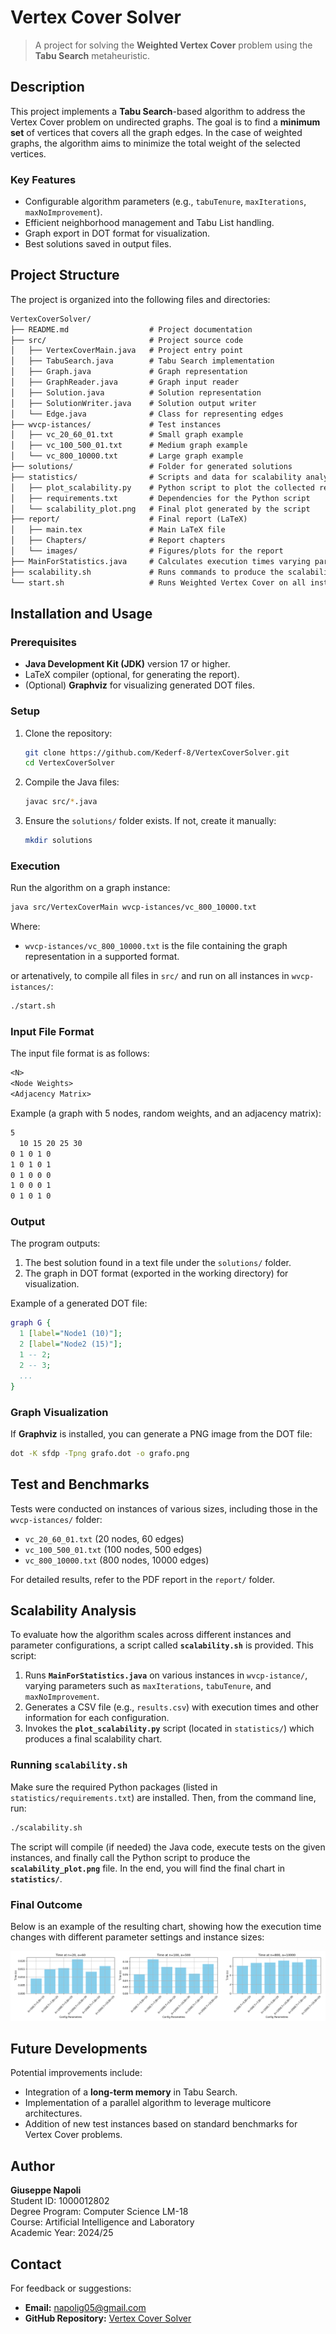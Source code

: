 # Vertex Cover Solver

> A project for solving the **Weighted Vertex Cover** problem using the **Tabu Search** metaheuristic.

## Description

This project implements a **Tabu Search**-based algorithm to address the Vertex Cover problem on undirected graphs. The goal is to find a **minimum set** of vertices that covers all the graph edges. In the case of weighted graphs, the algorithm aims to minimize the total weight of the selected vertices.

### Key Features

- Configurable algorithm parameters (e.g., `tabuTenure`, `maxIterations`, `maxNoImprovement`).
- Efficient neighborhood management and Tabu List handling.
- Graph export in DOT format for visualization.
- Best solutions saved in output files.

## Project Structure

The project is organized into the following files and directories:

```txt
VertexCoverSolver/
├── README.md                  # Project documentation
├── src/                       # Project source code
│   ├── VertexCoverMain.java   # Project entry point
│   ├── TabuSearch.java        # Tabu Search implementation
│   ├── Graph.java             # Graph representation
│   ├── GraphReader.java       # Graph input reader
│   ├── Solution.java          # Solution representation
│   ├── SolutionWriter.java    # Solution output writer
│   └── Edge.java              # Class for representing edges
├── wvcp-istances/             # Test instances
│   ├── vc_20_60_01.txt        # Small graph example
│   ├── vc_100_500_01.txt      # Medium graph example
│   └── vc_800_10000.txt       # Large graph example
├── solutions/                 # Folder for generated solutions
├── statistics/                # Scripts and data for scalability analysis
│   ├── plot_scalability.py    # Python script to plot the collected results
│   ├── requirements.txt       # Dependencies for the Python script
│   └── scalability_plot.png   # Final plot generated by the script
├── report/                    # Final report (LaTeX)
│   ├── main.tex               # Main LaTeX file
│   ├── Chapters/              # Report chapters
│   └── images/                # Figures/plots for the report
├── MainForStatistics.java     # Calculates execution times varying parameters
├── scalability.sh             # Runs commands to produce the scalability plot
└── start.sh                   # Runs Weighted Vertex Cover on all instances
```

## Installation and Usage

### Prerequisites

- **Java Development Kit (JDK)** version 17 or higher.
- LaTeX compiler (optional, for generating the report).
- (Optional) **Graphviz** for visualizing generated DOT files.

### Setup

1. Clone the repository:

   ```bash
   git clone https://github.com/Kederf-8/VertexCoverSolver.git
   cd VertexCoverSolver
   ```

2. Compile the Java files:

   ```bash
   javac src/*.java
   ```

3. Ensure the `solutions/` folder exists. If not, create it manually:

   ```bash
   mkdir solutions
   ```

### Execution

Run the algorithm on a graph instance:

```bash
java src/VertexCoverMain wvcp-istances/vc_800_10000.txt
```

Where:

- `wvcp-istances/vc_800_10000.txt` is the file containing the graph representation in a supported format.

or artenatively, to compile all files in `src/` and run on all instances in `wvcp-istances/`:

```bash
./start.sh
```

### Input File Format

The input file format is as follows:

```txt
<N>
<Node Weights>
<Adjacency Matrix>
```

Example (a graph with 5 nodes, random weights, and an adjacency matrix):

```txt
5
  10 15 20 25 30
0 1 0 1 0
1 0 1 0 1
0 1 0 0 0
1 0 0 0 1
0 1 0 1 0
```

### Output

The program outputs:

1. The best solution found in a text file under the `solutions/` folder.
2. The graph in DOT format (exported in the working directory) for visualization.

Example of a generated DOT file:

```dot
graph G {
  1 [label="Node1 (10)"];
  2 [label="Node2 (15)"];
  1 -- 2;
  2 -- 3;
  ...
}
```

### Graph Visualization

If **Graphviz** is installed, you can generate a PNG image from the DOT file:

```bash
dot -K sfdp -Tpng grafo.dot -o grafo.png
```

## Test and Benchmarks

Tests were conducted on instances of various sizes, including those in the `wvcp-istances/` folder:

- `vc_20_60_01.txt` (20 nodes, 60 edges)
- `vc_100_500_01.txt` (100 nodes, 500 edges)
- `vc_800_10000.txt` (800 nodes, 10000 edges)

For detailed results, refer to the PDF report in the `report/` folder.

## Scalability Analysis

To evaluate how the algorithm scales across different instances and parameter configurations, a script called **`scalability.sh`** is provided. This script:

1. Runs **`MainForStatistics.java`** on various instances in `wvcp-istance/`, varying parameters such as `maxIterations`, `tabuTenure`, and `maxNoImprovement`.
2. Generates a CSV file (e.g., `results.csv`) with execution times and other information for each configuration.
3. Invokes the **`plot_scalability.py`** script (located in `statistics/`) which produces a final scalability chart.

### Running `scalability.sh`

Make sure the required Python packages (listed in `statistics/requirements.txt`) are installed. Then, from the command line, run:

```bash
./scalability.sh
```

The script will compile (if needed) the Java code, execute tests on the given instances, and finally call the Python script to produce the **`scalability_plot.png`** file. In the end, you will find the final chart in **`statistics/`**.

### Final Outcome

Below is an example of the resulting chart, showing how the execution time changes with different parameter settings and instance sizes:

![Scalability Plot](statistics/scalability_plot.png)

## Future Developments

Potential improvements include:

- Integration of a **long-term memory** in Tabu Search.
- Implementation of a parallel algorithm to leverage multicore architectures.
- Addition of new test instances based on standard benchmarks for Vertex Cover problems.

## Author

**Giuseppe Napoli**  
Student ID: 1000012802  
Degree Program: Computer Science LM-18  
Course: Artificial Intelligence and Laboratory  
Academic Year: 2024/25

## Contact

For feedback or suggestions:

- **Email:** <napolig05@gmail.com>
- **GitHub Repository:** [Vertex Cover Solver](https://github.com/Kederf-8/Vertex-Cover-Solver)
